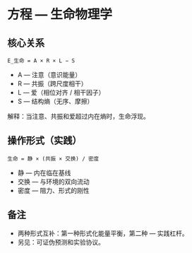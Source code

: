 # 方程 — 生命物理学

## 核心关系

```
E_生命 = A × R × L − S
```

- A — 注意（意识能量）
- R — 共振（跨尺度相干）
- L — 爱（相位对齐 / 相干因子）
- S — 结构熵（无序、摩擦）

解释：当注意、共振和爱超过内在熵时，生命浮现。

## 操作形式（实践）

```
生命 = 静 × (共振 × 交换) / 密度
```

- 静 — 内在临在基线
- 交换 — 与环境的双向流动
- 密度 — 阻力、形式的刚性

## 备注
- 两种形式互补：第一种形式化能量平衡，第二种 — 实践杠杆。
- 另见：可证伪预测和实验协议。
